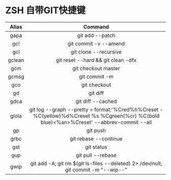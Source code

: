 # ZSH 自带GIT快捷键

|Alias|Command|
|:---:|:------:|
|gapa|	git add --patch|
|gc!|	git commit -v --amend
|gcl|	git clone --recursive
|gclean|	git reset --hard && git clean -dfx
|gcm|	git checkout master
|gcmsg|	git commit -m
|gco|	git checkout
|gd|	git diff
|gdca|	git diff --cached
|glola|	git log --graph --pretty = format:'%Cred%h%Creset -%C(yellow)%d%Creset %s %Cgreen(%cr) %C(bold blue)<%an>%Creset' --abbrev-commit --all
|gp|	git push
|grbc|	git rebase --continue
|gst|	git status
|gup|	git pull --rebase
|gwip|	git add -A; git rm $(git ls-files --deleted) 2> /dev/null; git commit -m "--wip--"